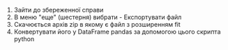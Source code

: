 1) Зайти до збереженної справи
2) В меню "еще" (шестерня) вибрати - Експортувати файл
3) Скачюється архів zip в якому є файл з розширенням fit
4) Конвертувати його у DataFrame pandas за допомогою цього скрипта python
